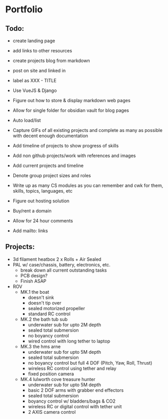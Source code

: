 # Portfolio

## Todo:
- create landing page
- add links to other resources
- create projects blog from markdown
- post on site and linked in
- label as XXX - TITLE

- Use VueJS & Django
- Figure out how to store & display markdown web pages
- Allow for single folder for obsidian vault for blog pages
- Auto load/list

- Capture GIFs of all existing projects and complete as many as possible with decent enough documentation
- Add timeline of projects to show progress of skills
- Add non github projects/work with references and images
- Add current projects and timeline
- Denote group project sizes and roles
- Write up as many CS modules as you can remember and cwk for them, skills, topics, languages, etc

- Figure out hosting solution
- Buy/rent a domain

- Allow for 24 hour comments
- Add mailto: links

## Projects:
- 3d filament heatbox 2 x Rolls + Air Sealed
- PAL w/ case/chassis, battery, electronics, etc.
    - break down all current outstanding tasks
    - PCB design?
    - Finish ASAP
- ROV
    - MK.1 the boat
        - doesn't sink
        - doesn't tip over
        - sealed motorized propeller
        - standard RC control
    - MK.2 the bath tub sub
        - underwater sub for upto 2M depth
        - sealed total submersion
        - no boyancy control
        - wired control with long tether to laptop
    - MK.3 the hms arne
        - underwater sub for upto 5M depth
        - sealed total submersion
        - no boyancy control but full 4 DOF (Pitch, Yaw, Roll, Thrust)
        - wireless RC control using tether and relay
        - fixed position camera
    - MK.4 lulworth cove treasure hunter
        - underwater sub for upto 5M depth
        - basic 2 DOF arms with grabber end effectors 
        - sealed total submersion
        - boyancy control w/ bladders/bags & CO2
        - wireless RC or digital control with tether unit
        - 2 AXIS camera control



